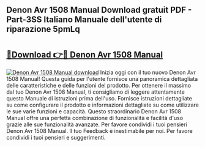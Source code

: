 ## Denon Avr 1508 Manual Download gratuit PDF - Part-3SS Italiano Manuale dell'utente di riparazione 5pmLq

# <h2><a href="http://dfbpdr.blite.top/?on=Denon+Avr+1508+Manual">🔗Download 👉🔴 Denon Avr 1508 Manual</a></h2>

[![Denon Avr 1508 Manual download](https://i.imgur.com/lujVjoI.png)](http://dfbpdr.blite.top/?on=Denon+Avr+1508+Manual)
Inizia oggi con il tuo nuovo Denon Avr 1508 Manual! Questa guida per l'utente fornisce una panoramica dettagliata delle caratteristiche e delle funzioni del prodotto. Per ottenere il massimo dal tuo Denon Avr 1508 Manual, ti consigliamo di leggere attentamente questo Manuale di istruzioni prima dell'uso. Fornisce istruzioni dettagliate su come configurare il prodotto e informazioni dettagliate su come utilizzare le sue varie funzioni e capacità. Questo straordinario Denon Avr 1508 Manual offre una perfetta combinazione di funzionalità e facilità d'uso grazie alle sue funzionalità avanzate. Per favore condividi i tuoi pensieri Denon Avr 1508 Manual. Il tuo Feedback è inestimabile per noi. Per favore condividi i tuoi pensieri e suggerimenti.
